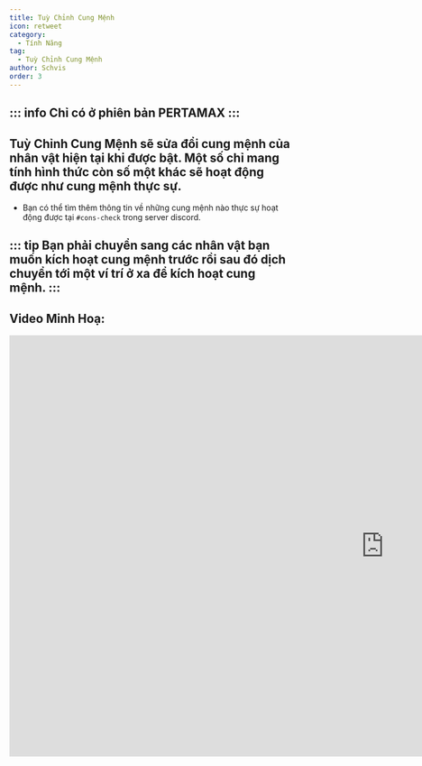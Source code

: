 ```yaml
---
title: Tuỳ Chỉnh Cung Mệnh
icon: retweet
category:
  - Tính Năng
tag:
  - Tuỳ Chỉnh Cung Mệnh
author: Schvis
order: 3
---
```

::: info Chỉ có ở phiên bản PERTAMAX
:::
---
## Tuỳ Chỉnh Cung Mệnh sẽ sửa đổi cung mệnh của nhân vật hiện tại khi được bật. Một số chỉ mang tính hình thức còn số một khác sẽ hoạt động được như cung mệnh thực sự.
- Bạn có thể tìm thêm thông tin về những cung mệnh nào thực sự hoạt động được tại `#⁠cons-check` trong server discord. 

::: tip Bạn phải chuyển sang các nhân vật bạn muốn kích hoạt cung mệnh trước rồi sau đó dịch chuyển tới một ví trí ở xa để kích hoạt cung mệnh.
:::
---
## Video Minh Hoạ:

<div class="iframe-container"><iframe width="1328" height="747" src="https://www.youtube.com/embed/S9-g5weE9l8?list=PL5eI1Tb64p56g27qfYk7VuFTz4FK6YrKa" title="Korepi - Constellation Modifier (Sponsor)" frameborder="0" allow="accelerometer; autoplay; clipboard-write; encrypted-media; gyroscope; picture-in-picture; web-share" referrerpolicy="strict-origin-when-cross-origin" allowfullscreen></iframe></div>
